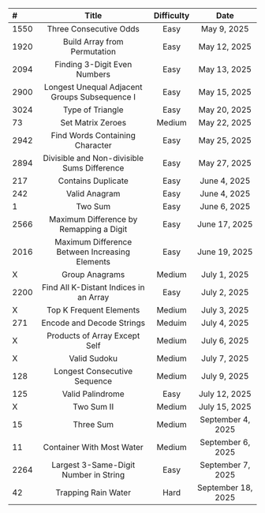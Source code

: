 | # | Title | Difficulty | Date |
|:-------|:--------:|:-------:|:-------:|
| 1550 | Three Consecutive Odds | Easy | May 9, 2025 |
| 1920 | Build Array from Permutation | Easy | May 12, 2025 |
| 2094 | Finding 3-Digit Even Numbers | Easy | May 13, 2025 |
| 2900 | Longest Unequal Adjacent Groups Subsequence I | Easy | May 15, 2025 |
| 3024 | Type of Triangle | Easy | May 20, 2025 |
| 73 | Set Matrix Zeroes | Medium | May 22, 2025 |
| 2942 | Find Words Containing Character | Easy | May 25, 2025 |
| 2894 | Divisible and Non-divisible Sums Difference | Easy | May 27, 2025 |
| 217 | Contains Duplicate | Easy | June 4, 2025 |
| 242 | Valid Anagram | Easy | June 4, 2025 |
| 1 | Two Sum | Easy | June 6, 2025 |
| 2566 | Maximum Difference by Remapping a Digit | Easy | June 17, 2025 |
| 2016 | Maximum Difference Between Increasing Elements | Easy | June 19, 2025 |
| X | Group Anagrams | Medium | July 1, 2025 |
| 2200 | Find All K-Distant Indices in an Array | Easy | July 2, 2025 |
| X | Top K Frequent Elements | Medium | July 3, 2025 |
| 271 | Encode and Decode Strings | Meduim | July 4, 2025 |
| X | Products of Array Except Self | Medium | July 6, 2025 |
| X | Valid Sudoku | Medium | July 7, 2025 |
| 128 | Longest Consecutive Sequence | Medium | July 9, 2025 |
| 125 | Valid Palindrome | Easy | July 12, 2025 |
| X | Two Sum II | Medium | July 15, 2025 |
| 15 | Three Sum | Medium | September 4, 2025 |
| 11 | Container With Most Water | Medium | September 6, 2025 |
| 2264 | Largest 3-Same-Digit Number in String | Easy | September 7, 2025 |\
| 42| Trapping Rain Water | Hard | September 18, 2025 |